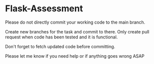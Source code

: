 # Flask-Assessment
Please do not directly commit your working code to the main branch. 


Create new branches for the task and commit to there. Only create pull request when code has been tested and it is functional.



Don't forget to fetch updated code before committing.

Please let me know if you need help or if anything goes wrong ASAP
